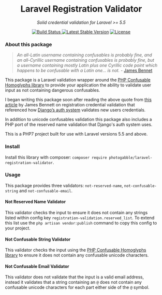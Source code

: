 <h1 align="center">Laravel Registration Validator</h1>
<p align="center"><em>Solid credential validation for Laravel >= 5.5</em></p>

<p align="center">
  <a href="https://travis-ci.org/photogabble/laravel-registration-validator"><img src="https://travis-ci.org/photogabble/laravel-registration-validator.svg?branch=master" alt="Build Status">
  <a href="https://packagist.org/packages/photogabble/laravel-registration-validator"><img src="https://poser.pugx.org/photogabble/laravel-registration-validator/v/stable.svg" alt="Latest Stable Version"></a>
  <a href="LICENSE"><img src="https://poser.pugx.org/photogabble/php-confusable-homoglyphs/license.svg" alt="License"></a>
</p>

### About this package

> _An all-Latin username containing confusables is probably fine, and an all-Cyrillic username containing confusables is probably fine, but a username containing mostly Latin plus one Cyrillic code point which happens to be confusable with a Latin one… is not._ - [James Bennet](https://www.b-list.org/weblog/2018/feb/11/usernames/)

This package is a Laravel validation wrapper around the [PHP Confusable Homoglyphs library](https://github.com/photogabble/php-confusable-homoglyphs) to provide your application the ability to validate user input as not containing dangerous confusables.

I began writing this package soon after reading the above quote from [this article](https://www.b-list.org/weblog/2018/feb/11/usernames/) by James Bennett on registration credential validation that referenced how [Django’s auth system](https://github.com/ubernostrum/django-registration/blob/1d7d0f01a24b916977016c1d66823a5e4a33f2a0/registration/validators.py) validates new users credentials.

In addition to unicode confusables validation this package also includes a PHP port of the reserved name validation that Django's auth system uses.

This is a PHP7 project built for use with Laravel versions 5.5 and above.

### Install

Install this library with composer: `composer require photogabble/laravel-registration-validator`.

### Usage

This package provides three validators: `not-reserved-name`, `not-confusable-string` and `not-confusable-email`.

#### Not Reserved Name Validator

This validator checks the input to ensure it does not contain any strings listed within config key `registration-validation.reserved_list`. To extend this list use the `php artisan vendor:publish` command to copy this config to your project.

#### Not Confusable String Validator

This validator checks the input using the [PHP Confusable Homoglyphs library](https://github.com/photogabble/php-confusable-homoglyphs) to ensure it does not contain any confusable unicode characters.

#### Not Confusable Email Validator

This validator does not validate that the input is a valid email address, instead it validates that a string containing an `@` does not contain any confusable unicode characters for each part either side of the `@` symbol.